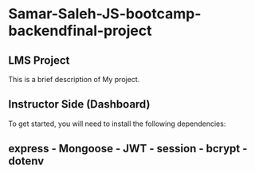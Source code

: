 # Samar-Saleh-JS-bootcamp-backendfinal-project
## LMS Project 

This is a brief description of My project.

## Instructor Side (Dashboard)

To get started, you will need to install the following dependencies:
## express - Mongoose - JWT - session - bcrypt - dotenv 

 
